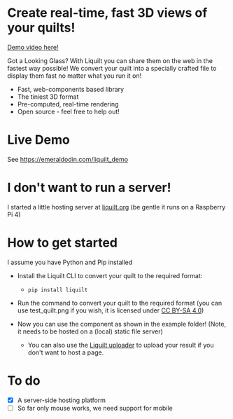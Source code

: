 # Create real-time, fast 3D views of your quilts!

[Demo video here!](https://www.youtube.com/watch?v=JwtFb_bqtG4)

Got a Looking Glass? With Liquilt you can share them on the web in the fastest way possible! We convert your quilt into a specially crafted file to display them fast no matter what you run it on!

- Fast, web-components based library
- The tiniest 3D format
- Pre-computed, real-time rendering
- Open source - feel free to help out!

# Live Demo

See https://emeraldodin.com/liquilt_demo

# I don't want to run a server!

I started a little hosting server at [liquilt.org](http://liquilt.org) (be gentle it runs on a Raspberry Pi 4)

# How to get started

I assume you have Python and Pip installed

- Install the Liquilt CLI to convert your quilt to the required format:
    - `pip install liquilt`

- Run the command to convert your quilt to the required format (you can use test_quilt.png if you wish, it is licensed under [CC BY-SA 4.0](https://creativecommons.org/licenses/by-sa/4.0))

- Now you can use the component as shown in the example folder! (Note, it needs to be hosted on a (local) static file server)
    - You can also use the [Liquilt uploader](https://emeraldodin.com/liquilt_uploader) to upload your result if you don't want to host a page.


# To do

- [x] A server-side hosting platform
- [ ] So far only mouse works, we need support for mobile